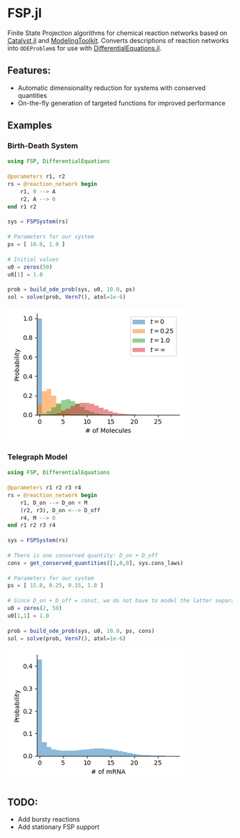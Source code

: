 # FSP.jl
Finite State Projection algorithms for chemical reaction networks based on [Catalyst.jl](https://github.com/SciML/Catalyst.jl) and [ModelingToolkit](https://github.com/SciML/ModelingToolkit.jl). Converts descriptions of reaction networks into `ODEProblem`s for use with [DifferentialEquations.jl](https://github.com/SciML/DifferentialEquations.jl).

## Features:
- Automatic dimensionality reduction for systems with conserved quantities
- On-the-fly generation of targeted functions for improved performance

## Examples
### Birth-Death System
```julia
using FSP, DifferentialEquations

@parameters r1, r2
rs = @reaction_network begin
    r1, 0 --> A
    r2, A --> 0
end r1 r2

sys = FSPSystem(rs)

# Parameters for our system
ps = [ 10.0, 1.0 ]

# Initial values
u0 = zeros(50)
u0[1] = 1.0

prob = build_ode_prob(sys, u0, 10.0, ps)
sol = solve(prob, Vern7(), atol=1e-6)
```
![Visualisation](./figs/birth_death.png)

### Telegraph Model
```julia
using FSP, DifferentialEquations

@parameters r1 r2 r3 r4
rs = @reaction_network begin
    r1, D_on --> D_on + M
    (r2, r3), D_on <--> D_off
    r4, M --> 0
end r1 r2 r3 r4

sys = FSPSystem(rs)

# There is one conserved quantity: D_on + D_off
cons = get_conserved_quantities([1,0,0], sys.cons_laws)

# Parameters for our system
ps = [ 15.0, 0.25, 0.15, 1.0 ]

# Since D_on + D_off = const. we do not have to model the latter separately
u0 = zeros(2, 50)
u0[1,1] = 1.0

prob = build_ode_prob(sys, u0, 10.0, ps, cons)
sol = solve(prob, Vern7(), atol=1e-6)
```
![Visualisation](./figs/telegraph.png)

## TODO:
- Add bursty reactions
- Add stationary FSP support
